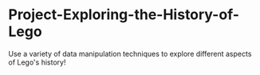 # Project-Exploring-the-History-of-Lego
Use a variety of data manipulation techniques to explore different aspects of Lego's history!
